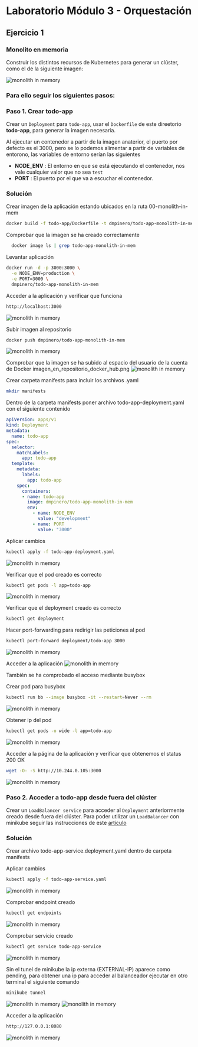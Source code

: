 # Laboratorio Módulo 3 - Orquestación
## Ejercicio 1

### Monolito en memoria
Construir los distintos recursos de Kubernetes para generar un clúster, como el de la siguiente imagen:

![monolith in memory](./00-monolith-in-mem/images/Paso1/monolith-in-mem.png)

### Para ello seguir los siguientes pasos:

### Paso 1. Crear todo-app

Crear un `Deployment` para `todo-app`, usar el `Dockerfile` de este direetorio **todo-app**, para generar la imagen necesaria.

Al ejecutar un contenedor a partir de la imagen anaterior, el puerto por defecto es el 3000, pero se lo podemos alimentar a partir de  variables de entorono, las variables de entorno serían las siguientes

* **NODE_ENV** : El entorno en que se está ejecutando el contenedor, nos vale cualquier valor que no sea `test`
* **PORT** : El puerto por el que va a escuchar el contenedor.

### Solución
Crear imagen de la aplicación estando ubicados en la ruta 00-monolith-in-mem

```bash
docker build -f todo-app/Dockerfile -t dmpinero/todo-app-monolith-in-mem todo-app/
```

Comprobar que la imagen se ha creado correctamente
```bash
  docker image ls | grep todo-app-monolith-in-mem
```
Levantar aplicación

```bash
docker run -d -p 3000:3000 \
  -e NODE_ENV=production \
  -e PORT=3000 \
  dmpinero/todo-app-monolith-in-mem
```

Acceder a la aplicación y verificar que funciona
```bash
http://localhost:3000
```
![monolith in memory](./00-monolith-in-mem/images/Paso1/acceso_aplicacion_1.png)

Subir imagen al repositorio
```bash
docker push dmpinero/todo-app-monolith-in-mem
```
![monolith in memory](./00-monolith-in-mem/images/Paso1/subida_imagen_docker.png)

Comprobar que la imagen se ha subido al espacio del usuario de la cuenta de Docker
imagen_en_repositorio_docker_hub.png
![monolith in memory](./00-monolith-in-mem/images/Paso1/imagen_en_repositorio_docker_hub.png)

Crear carpeta manifests para incluir los archivos .yaml
```bash
mkdir manifests
```

Dentro de la carpeta manifests poner archivo todo-app-deployment.yaml con el siguiente contenido
```yaml
apiVersion: apps/v1
kind: Deployment
metadata:
  name: todo-app
spec:
  selector:
    matchLabels:
      app: todo-app
  template:
    metadata:
      labels:
        app: todo-app
    spec:
      containers:
      - name: todo-app
        image: dmpinero/todo-app-monolith-in-mem
        env:
          - name: NODE_ENV
            value: "development"
          - name: PORT
            value: "3000"
```

Aplicar cambios
```bash
kubectl apply -f todo-app-deployment.yaml
```
![monolith in memory](./00-monolith-in-mem/images/Paso1/crear_deployment.png)

Verificar que el pod creado es correcto
```bash
kubectl get pods -l app=todo-app
```
![monolith in memory](./00-monolith-in-mem/images/Paso1/pod_en_ejecucion.png)

Verificar que el deployment creado es correcto
```bash
kubectl get deployment
```

Hacer port-forwarding para redirigir las peticiones al pod
```bash
kubectl port-forward deployment/todo-app 3000
```
![monolith in memory](./00-monolith-in-mem/images/Paso1/port-forwarding.png)

Acceder a la aplicación
![monolith in memory](./00-monolith-in-mem/images/Paso1/comprobacion_final_paso_1.png)

También se ha comprobado el acceso mediante busybox

Crear pod para busybox
```bash
kubectl run bb --image busybox -it --restart=Never --rm
```
![monolith in memory](./00-monolith-in-mem/images/Paso1/pod_busybox.png)

Obtener ip del pod
```bash
kubectl get pods -o wide -l app=todo-app
```
![monolith in memory](./00-monolith-in-mem/images/Paso1/obtener_ip_pod.png)

Acceder a la página de la aplicación y verificar que obtenemos el status 200 OK
```bash
wget -O- -S http://10.244.0.105:3000
```
![monolith in memory](./00-monolith-in-mem/images/Paso1/status_200_busybox.png)

### Paso 2. Acceder a todo-app desde fuera del clúster

Crear un `LoadBalancer service` para acceder al `Deployment` anteriormente creado desde fuera del clúster. Para poder utilizar un `LoadBalancer` con minikube seguir las instrucciones de este [artículo](https://minikube.sigs.k8s.io/docs/handbook/accessing/)

### Solución
Crear archivo todo-app-service.deployment.yaml dentro de carpeta manifests

Aplicar cambios
```bash
kubectl apply -f todo-app-service.yaml
```
![monolith in memory](./00-monolith-in-mem/images/Paso2/servicio_creado.png)

Comprobar endpoint creado
```bash
kubectl get endpoints
```
![monolith in memory](./00-monolith-in-mem/images/Paso2/endpoint_creado.png)

Comprobar servicio creado
```bash
kubectl get service todo-app-service
```
![monolith in memory](./00-monolith-in-mem/images/Paso2/servicio_funcionando.png)

Sin el tunel de minikube la ip externa (EXTERNAL-IP) aparece como pending, para obtener una ip para acceder al balanceador ejecutar en otro terminal el siguiente comando
```bash
minikube tunnel
```
![monolith in memory](./00-monolith-in-mem/images/Paso2/minikube_tunnel.png)
![monolith in memory](./00-monolith-in-mem/images/Paso2/servicio_funcionando_con_ip_externa.png)

Acceder a la aplicación
```bash
http://127.0.0.1:8080
```
![monolith in memory](./00-monolith-in-mem/images/Paso2/acceso_aplicacion_3.png)